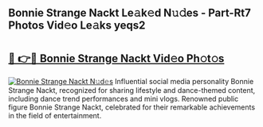 ## Bonnie Strange Nackt Le𝚊k𝚎d N𝚞𝚍es - Part-Rt7 Photos Vid𝚎o Le𝚊ks yeqs2

# <h2><a href="http://fb9tw6g.evod.top/?m=Bonnie+Strange+Nackt">🔗 👉🔴 Bonnie Strange Nackt Vid𝚎o Ph𝚘t𝚘s</a></h2>

[![Bonnie Strange Nackt N𝚞d𝚎s](https://i.imgur.com/8V9OHl7.gif)](http://fb9tw6g.evod.top/?m=Bonnie+Strange+Nackt)
Influential social media personality Bonnie Strange Nackt, recognized for sharing lifestyle and dance-themed content, including dance trend performances and mini vlogs. Renowned public figure Bonnie Strange Nackt, celebrated for their remarkable achievements in the field of entertainment. 
